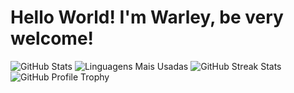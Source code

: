 # Hello World! I'm Warley, be very welcome!

<div>
  <img src="https://github-readme-stats.vercel.app/api?username=seuusuario&show_icons=true&theme=radical" alt="GitHub Stats" />
  <img src="https://github-readme-stats.vercel.app/api/top-langs/?username=seuusuario&layout=compact&theme=radical" alt="Linguagens Mais Usadas" />
  <img src="https://github-readme-streak-stats.herokuapp.com/?user=seuusuario&theme=dark" alt="GitHub Streak Stats" />
  <img src="https://github-profile-trophy.vercel.app/?username=seuusuario" alt="GitHub Profile Trophy" /> 
</div>
